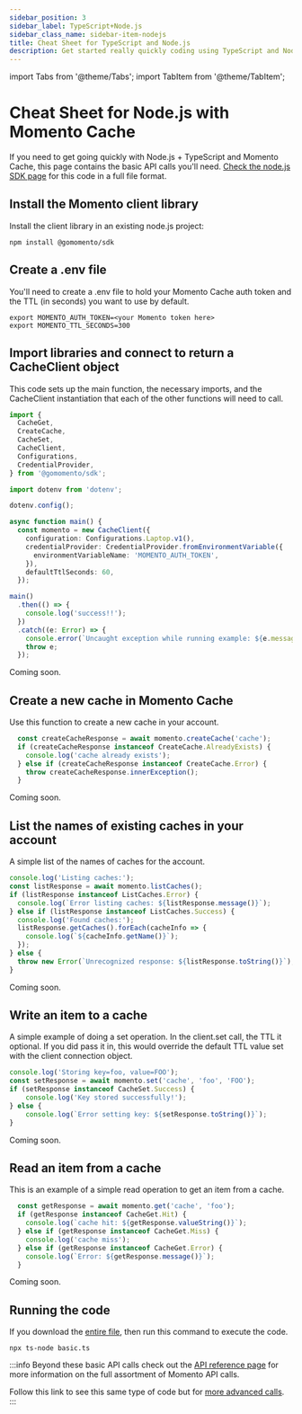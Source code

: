 ```yaml
---
sidebar_position: 3
sidebar_label: TypeScript+Node.js
sidebar_class_name: sidebar-item-nodejs
title: Cheat Sheet for TypeScript and Node.js
description: Get started really quickly coding using TypeScript and Node.js with Momento Cache
---
```


import Tabs from '@theme/Tabs';
import TabItem from '@theme/TabItem';

# Cheat Sheet for Node.js with Momento Cache
If you need to get going quickly with Node.js + TypeScript and Momento Cache, this page contains the basic API calls you'll need. [Check the node.js SDK page](https://github.com/momentohq/client-sdk-nodejs) for this code in a full file format.

## Install the Momento client library

Install the client library in an existing node.js project:

```cli
npm install @gomomento/sdk
```

## Create a .env file
You'll need to create a .env file to hold your Momento Cache auth token and the TTL (in seconds) you want to use by default.

```
export MOMENTO_AUTH_TOKEN=<your Momento token here>
export MOMENTO_TTL_SECONDS=300
```

## Import libraries and connect to return a CacheClient object
This code sets up the main function, the necessary imports,  and the CacheClient instantiation that each of the other functions will need to call.

  <Tabs>
    <TabItem value="ts" label="TypeScript" default>

  ```typescript
  import {
    CacheGet,
    CreateCache,
    CacheSet,
    CacheClient,
    Configurations,
    CredentialProvider,
  } from '@gomomento/sdk';

  import dotenv from 'dotenv';

  dotenv.config();

  async function main() {
    const momento = new CacheClient({
      configuration: Configurations.Laptop.v1(),
      credentialProvider: CredentialProvider.fromEnvironmentVariable({
        environmentVariableName: 'MOMENTO_AUTH_TOKEN',
      }),
      defaultTtlSeconds: 60,
    });

  main()
    .then(() => {
      console.log('success!!');
    })
    .catch((e: Error) => {
      console.error(`Uncaught exception while running example: ${e.message}`);
      throw e;
    });
  ```

  </TabItem>
  <TabItem value="nodejs" label="Node.js" default>
    Coming soon.
  </TabItem>
</Tabs>

## Create a new cache in Momento Cache
Use this function to create a new cache in your account.

<Tabs>
  <TabItem value="ts" label="TypeScript" default>

  ```javascript
    const createCacheResponse = await momento.createCache('cache');
    if (createCacheResponse instanceof CreateCache.AlreadyExists) {
      console.log('cache already exists');
    } else if (createCacheResponse instanceof CreateCache.Error) {
      throw createCacheResponse.innerException();
    }
  ```

  </TabItem>
  <TabItem value="nodejs" label="Node.js" default>
    Coming soon.
  </TabItem>
</Tabs>

## List the names of existing caches in your account
A simple list of the names of caches for the account.

<Tabs>
  <TabItem value="ts" label="TypeScript" default>

  ```javascript
  console.log('Listing caches:');
  const listResponse = await momento.listCaches();
  if (listResponse instanceof ListCaches.Error) {
    console.log(`Error listing caches: ${listResponse.message()}`);
  } else if (listResponse instanceof ListCaches.Success) {
    console.log('Found caches:');
    listResponse.getCaches().forEach(cacheInfo => {
      console.log(`${cacheInfo.getName()}`);
    });
  } else {
    throw new Error(`Unrecognized response: ${listResponse.toString()}`);
  }
  ```

  </TabItem>
  <TabItem value="nodejs" label="Node.js" default>
    Coming soon.
  </TabItem>
</Tabs>

## Write an item to a cache
A simple example of doing a set operation. In the client.set call, the TTL it optional. If you did pass it in, this would override the default TTL value set with the client connection object.

<Tabs>
  <TabItem value="ts" label="TypeScript" default>

  ```javascript
  console.log('Storing key=foo, value=FOO');
  const setResponse = await momento.set('cache', 'foo', 'FOO');
  if (setResponse instanceof CacheSet.Success) {
      console.log('Key stored successfully!');
  } else {
      console.log(`Error setting key: ${setResponse.toString()}`);
  }
  ```

  </TabItem>
  <TabItem value="nodejs" label="Node.js" default>
    Coming soon.
  </TabItem>
</Tabs>



## Read an item from a cache
This is an example of a simple read operation to get an item from a cache.

<Tabs>
  <TabItem value="ts" label="TypeScript" default>

  ```javascript
    const getResponse = await momento.get('cache', 'foo');
    if (getResponse instanceof CacheGet.Hit) {
      console.log(`cache hit: ${getResponse.valueString()}`);
    } else if (getResponse instanceof CacheGet.Miss) {
      console.log('cache miss');
    } else if (getResponse instanceof CacheGet.Error) {
      console.log(`Error: ${getResponse.message()}`);
    }
  ```
  
  </TabItem>
  <TabItem value="js" label="JavaScript" default>
    Coming soon.
  </TabItem>
</Tabs>

## Running the code
If you download the [entire file](https://github.com/momentohq/client-sdk-nodejs/blob/main/examples/basic.ts), then run this command to execute the code.

```cli
npx ts-node basic.ts
```

:::info
Beyond these basic API calls check out the [API reference page](../../api-reference/index.mdx) for more information on the full assortment of Momento API calls.

Follow this link to see this same type of code but for [more advanced calls](https://github.com/momentohq/client-sdk-nodejs/blob/main/examples/advanced.ts). 
:::